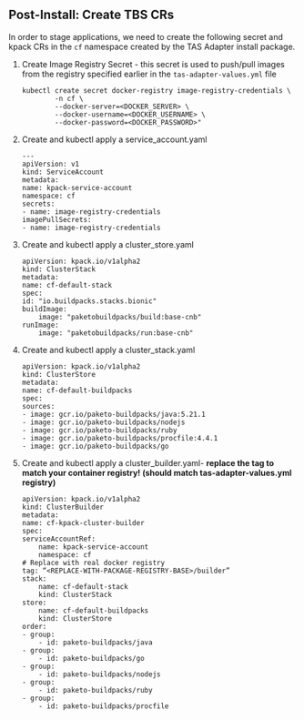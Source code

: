 ## Post-Install: Create TBS CRs
In order to stage applications, we need to create the following secret and kpack CRs in the `cf` namespace created by the TAS Adapter install package.

1. Create Image Registry Secret - this secret is used to push/pull images from the registry specified earlier in the `tas-adapter-values.yml` file
    ```
    kubectl create secret docker-registry image-registry-credentials \
            -n cf \
            --docker-server=<DOCKER_SERVER> \
            --docker-username=<DOCKER_USERNAME> \
            --docker-password=<DOCKER_PASSWORD>"
    ```
2. Create and kubectl apply a service_account.yaml
    ```
    ---
    apiVersion: v1
    kind: ServiceAccount
    metadata:
    name: kpack-service-account
    namespace: cf
    secrets:
    - name: image-registry-credentials
    imagePullSecrets:
    - name: image-registry-credentials
    ```
3. Create and kubectl apply a cluster_store.yaml
    ```
    apiVersion: kpack.io/v1alpha2
    kind: ClusterStack
    metadata:
    name: cf-default-stack
    spec:
    id: "io.buildpacks.stacks.bionic"
    buildImage:
        image: "paketobuildpacks/build:base-cnb"
    runImage:
        image: "paketobuildpacks/run:base-cnb"

    ```
4. Create and kubectl apply a cluster_stack.yaml
    ```
    apiVersion: kpack.io/v1alpha2
    kind: ClusterStore
    metadata:
    name: cf-default-buildpacks
    spec:
    sources:
    - image: gcr.io/paketo-buildpacks/java:5.21.1
    - image: gcr.io/paketo-buildpacks/nodejs
    - image: gcr.io/paketo-buildpacks/ruby
    - image: gcr.io/paketo-buildpacks/procfile:4.4.1
    - image: gcr.io/paketo-buildpacks/go
    ```
5. Create and kubectl apply a cluster_builder.yaml- **replace the tag to match your container registry! (should match tas-adapter-values.yml registry)**
    ```
    apiVersion: kpack.io/v1alpha2
    kind: ClusterBuilder
    metadata:
    name: cf-kpack-cluster-builder
    spec:
    serviceAccountRef:
        name: kpack-service-account
        namespace: cf
    # Replace with real docker registry
    tag: “<REPLACE-WITH-PACKAGE-REGISTRY-BASE>/builder”
    stack:
        name: cf-default-stack
        kind: ClusterStack
    store:
        name: cf-default-buildpacks
        kind: ClusterStore
    order:
    - group:
        - id: paketo-buildpacks/java
    - group:
        - id: paketo-buildpacks/go
    - group:
        - id: paketo-buildpacks/nodejs
    - group:
        - id: paketo-buildpacks/ruby
    - group:
        - id: paketo-buildpacks/procfile
    ```
